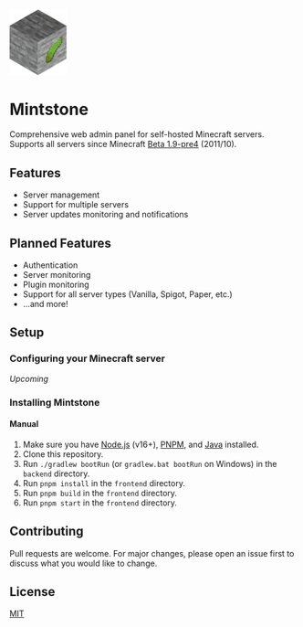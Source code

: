 <img src="frontend/static/Mintstone.png" alt="Mintstone Logo" width="100" />

# Mintstone

Comprehensive web admin panel for self-hosted Minecraft servers. Supports all servers since Minecraft [Beta 1.9-pre4](https://minecraft.fandom.com/wiki/Java_Edition_Beta_1.9_Prerelease_4) (2011/10).

## Features

- Server management
- Support for multiple servers
- Server updates monitoring and notifications

## Planned Features

- Authentication
- Server monitoring
- Plugin monitoring
- Support for all server types (Vanilla, Spigot, Paper, etc.)
- ...and more!

## Setup

### Configuring your Minecraft server

_Upcoming_

### Installing Mintstone

#### Manual

1. Make sure you have [Node.js](https://nodejs.org) (v16+), [PNPM](https://pnpm.io), and [Java](https://www.java.com) installed.
2. Clone this repository.
3. Run `./gradlew bootRun` (or `gradlew.bat bootRun` on Windows) in the `backend` directory.
4. Run `pnpm install` in the `frontend` directory.
5. Run `pnpm build` in the `frontend` directory.
6. Run `pnpm start` in the `frontend` directory.

## Contributing

Pull requests are welcome. For major changes, please open an issue first to discuss what you would like to change.

## License

[MIT](https://choosealicense.com/licenses/mit/)
